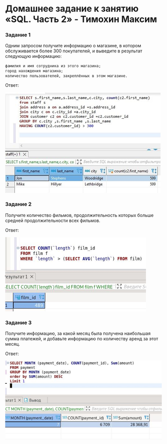 # Домашнее задание к занятию «SQL. Часть 2» - Тимохин Максим

### Задание 1

Одним запросом получите информацию о магазине, в котором обслуживается более 300 покупателей, и выведите в результат следующую информацию:

    фамилия и имя сотрудника из этого магазина;
    город нахождения магазина;
    количество пользователей, закреплённых в этом магазине.

Ответ: 

![1](https://github.com/MrAgrippa/bd-ib-homework/blob/main/img/12-04/1.JPG)

### Задание 2

Получите количество фильмов, продолжительность которых больше средней продолжительности всех фильмов.

Ответ: 

![2](https://github.com/MrAgrippa/bd-ib-homework/blob/main/img/12-04/2.JPG)

### Задание 3

Получите информацию, за какой месяц была получена наибольшая сумма платежей, и добавьте информацию по количеству аренд за этот месяц.

Ответ: 

![3](https://github.com/MrAgrippa/bd-ib-homework/blob/main/img/12-04/3.JPG)
